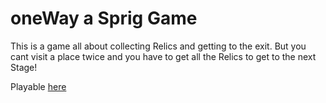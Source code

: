 # oneWay a Sprig Game

This is a game all about collecting Relics and getting to the exit. But you cant visit a place twice and you have to get all the Relics to get to the next Stage!

Playable [here](https://sprig.hackclub.com/share/l6s08MXCKZQXNlrxhBTs)
